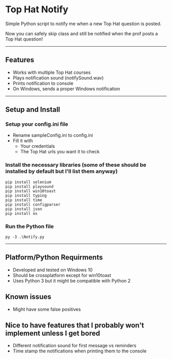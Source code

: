 # Top Hat Notify
Simple Python script to notify me when a new Top Hat question is posted. 

Now you can safely skip class and still be notified when the prof posts a Top Hat question!

---
## Features
 - Works with multiple Top Hat courses
 - Plays notification sound (notifySound.wav)
 - Prints notification to console
 - On Windows, sends a proper Windows notification
---
## Setup and Install

### Setup your config.ini file
 - Rename sampleConfig.ini to config.ini 
 - Fill it with
   - Your credentials
   - The Top Hat urls you want it to check

### Install the necessary libraries (some of these should be installed by default but I'll list them anyway)
    pip install selenium
    pip install playsound
    pip install win10toast
    pip install typing
    pip install time
    pip install configparser
    pip install json
    pip install os

### Run the Python file
    py -3 .\Notify.py
---
## Platform/Python Requirments
 - Developed and tested on Windows 10
 - Should be crossplatform except for win10toast
 - Uses Python 3 but it might be compatible with Python 2

## Known issues
 - Might have some false positives

## Nice to have features that I probably won't implement unless I get bored
 - Different notification sound for first message vs reminders
 - Time stamp the notifications when printing them to the console
